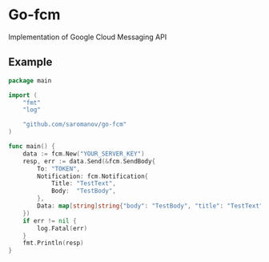 # Go-fcm

Implementation of Google Cloud Messaging API

## Example

```go
package main

import (
	"fmt"
	"log"

	"github.com/saromanov/go-fcm"
)

func main() {
	data := fcm.New("YOUR_SERVER_KEY")
	resp, err := data.Send(&fcm.SendBody{
		To: "TOKEN",
		Notification: fcm.Notification{
			Title: "TestText",
			Body:  "TestBody",
		},
		Data: map[string]string{"body": "TestBody", "title": "TestText"},
	})
	if err != nil {
		log.Fatal(err)
	}
	fmt.Println(resp)
}

```
